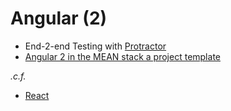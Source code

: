 # Angular (2)

 * End-2-end Testing with [Protractor](https://calebmcelrath.wordpress.com/2017/01/30/write-end-to-end-tests-for-your-angular-2-applications-with-protractor/)
 * [Angular 2 in the MEAN stack a project template](https://calebmcelrath.wordpress.com/2017/01/27/angular-2-in-the-mean-stack-a-project-template/)

_.c.f._

 * [React](./react.md)